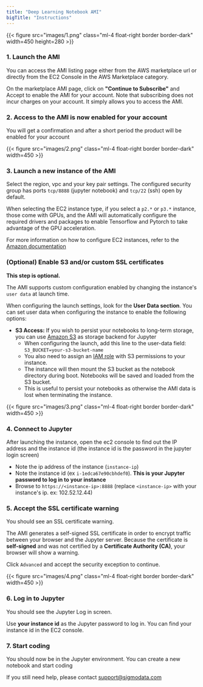 ```yaml
---
title: "Deep Learning Notebook AMI"
bigTitle: "Instructions"
---
```


{{< figure src="images/1.png" class="ml-4 float-right border border-dark" width=450 height=280 >}}
### 1. Launch the AMI

You can access the AMI listing page either from the AWS marketplace url or directly from the EC2 Console in the AWS Marketplace category.

On the marketplace AMI page, click on **"Continue to Subscribe"** and Accept to enable the AMI for your account. Note that subscribing does not incur charges on your account. It simply allows you to access the AMI.


### 2. Access to the AMI is now enabled for your account
 
You will get a confirmation and after a short period the product will be enabled for your account  


{{< figure src="images/2.png" class="ml-4 float-right border border-dark" width=450 >}}
### 3. Launch a new instance of the AMI

Select the region, vpc and your key pair settings. The configured security group has ports `tcp/8888` (jupyter notebook) and `tcp/22` (ssh) open by default.

When selecting the EC2 instance type, if you select a `p2.*` or `p3.*` instance, those come with GPUs, and the AMI will automatically configure the required drivers and packages to enable Tensorflow and Pytorch to take advantage of the GPU acceleration.

For more information on how to configure EC2 instances, refer to the [Amazon documentation](https://docs.aws.amazon.com/AWSEC2/latest/UserGuide/launching-instance.html)

### (Optional) Enable S3 and/or custom SSL certificates

**This step is optional.** 

The AMI supports custom configuration enabled by changing the instance's `user data` at launch time.

When configuring the launch settings, look for the **User Data section**. You can set user data when configuring the instance to enable the following options:

- **S3 Access:** If you wish to persist your notebooks to long-term storage, you can use [Amazon S3](https://aws.amazon.com/s3/?hp=tile&so-exp=below) as storage backend for Jupyter
  - When configuring the launch, add this line to the user-data field: `S3_BUCKET=your-s3-bucket-name`
  - You also need to assign an [IAM role](https://docs.aws.amazon.com/AWSEC2/latest/UserGuide/iam-roles-for-amazon-ec2.html) with S3 permissions to your instance.
  - The instance will then mount the S3 bucket as the notebook directory during boot. Notebooks will be saved and loaded from the S3 bucket. 
  - This is useful to persist your notebooks as otherwise the AMI data is lost when terminating the instance.

<!-- - **SSL Certificate:** Use a custom SSL certificate (to avoid the ERR_CERT_AUTHORITY_INVALID warning)
  - You can use your own SSL certificates for the instance. See [How to Enable SSL for your Website](https://support.microsoft.com/en-us/help/298805/how-to-enable-ssl-for-all-customers-who-interact-with-your-web-site-in)
  - Upload your certificate and private key to S3
Add SSL_CERT=/home/ec2-user/s3/path-to-cert.crt and SSL_KEY=/home/ec2-user/s3/path-to-cert.key to the user-data field.
This will let the instance load the certificate and private key.
This can be useful if you don't want to use a self-signed certificate for the web server. -->
 
{{< figure src="images/3.png" class="ml-4 float-right border border-dark" width=450 >}}
### 4. Connect to Jupyter

After launching the instance, open the ec2 console to find out the IP address and the instance id (the instance id is the password in the jupyter login screen)
- Note the ip address of the instance (`instance-ip`)
- Note the instance id (ex `i-1edca67e90cbhdef0`). **This is your Jupyter password to log in to your instance**
- Browse to `https://<instance-ip>:8888` (replace `<instance-ip>` with your instance's ip. ex: 102.52.12.44)

### 5. Accept the SSL certificate warning
You should see an SSL certificate warning.

The AMI generates a self-signed SSL certificate in order to encrypt traffic between your browser and the Jupyter server. Because the certificate is **self-signed** and was not certified by a **Certificate Authority (CA)**, your browser will show a warning. 

Click `Advanced` and accept the security exception to continue.

{{< figure src="images/4.png" class="ml-4 float-right border border-dark" width=450 >}}
### 6. Log in to Jupyter

You should see the Jupyter Log in screen.

Use **your instance id** as the Jupyter password to log in. You can find your instance id in the EC2 console.


### 7. Start coding

You should now be in the Jupyter environment. You can create a new notebook and start coding

If you still need help, please contact [support@sigmodata.com](mailto:support@sigmodata.com)